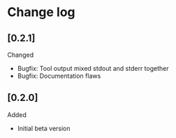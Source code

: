 # Change log

## [0.2.1] 

Changed
- Bugfix: Tool output mixed stdout and stderr together
- Bugfix: Documentation flaws

## [0.2.0]

Added
- Initial beta version
